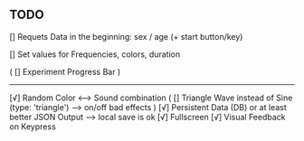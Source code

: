 ## TODO


[] Requets Data in the beginning: sex / age (+ start button/key)

[] Set values for Frequencies, colors, duration

( [] Experiment Progress Bar )

---

[√] Random Color <--> Sound combination
( [] Triangle Wave instead of Sine (type: 'triangle') --> on/off bad effects )
[√] Persistent Data (DB) or at least better JSON Output --> local save is ok
[√] Fullscreen
[√] Visual Feedback on Keypress
